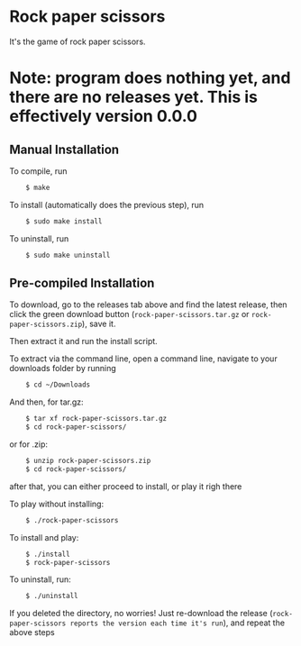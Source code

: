 # Rock paper scissors

It's the game of rock paper scissors.

# Note: program does nothing yet, and there are no releases yet. This is effectively version 0.0.0

## Manual Installation

To compile, run

```bash
    $ make
```

To install (automatically does the previous step), run

```bash
    $ sudo make install
```

To uninstall, run

```bash
    $ sudo make uninstall
```

## Pre-compiled Installation

To download, go to the releases tab above and find the latest release, then click the green download button (`rock-paper-scissors.tar.gz` or `rock-paper-scissors.zip`), save it.

Then extract it and run the install script.

To extract via the command line, open a command line, navigate to your downloads folder by running

```bash
    $ cd ~/Downloads
```

And then, for tar.gz:

```bash
    $ tar xf rock-paper-scissors.tar.gz
    $ cd rock-paper-scissors/
```

or for .zip:

```bash
    $ unzip rock-paper-scissors.zip
    $ cd rock-paper-scissors/
```

after that, you can either proceed to install, or play it righ there

To play without installing:

```bash
    $ ./rock-paper-scissors
```

To install and play:

```bash
    $ ./install
    $ rock-paper-scissors
```

To uninstall, run:

```bash
    $ ./uninstall
```

If you deleted the directory, no worries! Just re-download the release (`rock-paper-scissors reports the version each time it's run`), and repeat the above steps
